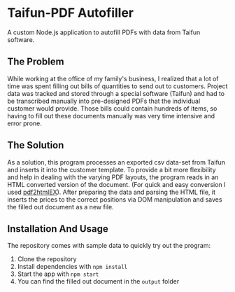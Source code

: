 # Taifun-PDF Autofiller

A custom Node.js application to autofill PDFs with data from Taifun software.

## The Problem

While working at the office of my family's business, I realized that a lot of time was spent filling out bills of quantities to send out to customers. Project data was tracked and stored through a special software (Taifun) and had to be transcribed manually into pre-designed PDFs that the individual customer would provide. Those bills could contain hundreds of items, so having to fill out these documents manually was very time intensive and error prone.

## The Solution
As a solution, this program processes an exported csv data-set from Taifun and inserts it into the customer template. To provide a bit more flexibility and help in dealing with the varying PDF layouts, the program reads in an HTML converted version of the document. (For quick and easy conversion I used [pdf2htmlEX](https://github.com/pdf2htmlEX/pdf2htmlEX)). After preparing the data and parsing the HTML file, it inserts the prices to the correct positions via DOM manipulation and saves the filled out document as a new file.  

## Installation And Usage
The repository comes with sample data to quickly try out the program:

1) Clone the repository
2) Install dependencies with ```npm install```
3) Start the app with ```npm start```
4) You can find the filled out document in the ```output``` folder

